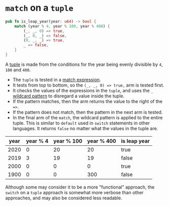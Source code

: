 # `match` on a `tuple`

```rust
pub fn is_leap_year(year: u64) -> bool {
    match (year % 4, year % 100, year % 400) {
        (_, _, 0) => true,
        (_, 0, _) => false,
        (0, _, _) => true,
        _ => false,
    }
}
```

A [tuple][tuple] is made from the conditions for the year being evenly divisible by `4`, `100` and `400`.

- The `tuple` is tested in a [match expression][match].
- It tests from top to bottom, so the `(_, _, 0) => true,` arm is tested first.
- It checks the values of the expressions in the `tuple`, and uses the `_` [wildcard pattern][wildcard] to disregard a value inside the tuple.
- If the pattern matches, then the arm returns the value to the right of the `=>`.
- If the pattern does not match, then the pattern in the next arm is tested.
- In the final arm of the `match`, the wildcard pattern is applied to the entire tuple.
This is similar to `default` used in `switch` statements in other languages.
It returns `false` no matter what the values in the tuple are.

| year | year % 4 | year % 100 |   year % 400    | is leap year |
| ---- | -------- | ---------- | --------------- | ------------ |
| 2020 |        0 |         20 |              20 |         true |
| 2019 |        3 |         19 |              19 |        false |
| 2000 |        0 |          0 |               0 |         true |
| 1900 |        0 |          0 |             300 |        false |

Although some may consider it to be a more "functional" approach, the `switch` on a `tuple` approach is somewhat more verbose than other approaches,
and may also be considered less readable.

[match]: https://doc.rust-lang.org/rust-by-example/flow_control/match.html
[tuple]: https://doc.rust-lang.org/rust-by-example/primitives/tuples.html
[wildcard]: https://doc.rust-lang.org/book/ch18-03-pattern-syntax.html#ignoring-values-in-a-pattern
